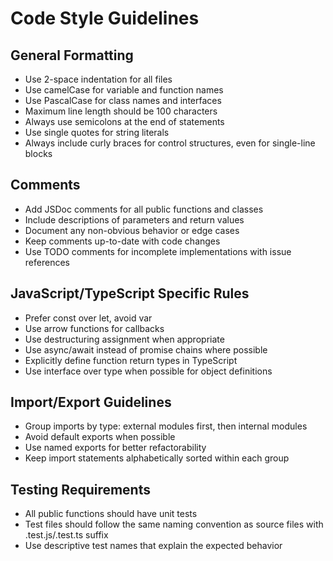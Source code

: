 # Code Style Guidelines

## General Formatting

- Use 2-space indentation for all files
- Use camelCase for variable and function names
- Use PascalCase for class names and interfaces
- Maximum line length should be 100 characters
- Always use semicolons at the end of statements
- Use single quotes for string literals
- Always include curly braces for control structures, even for single-line blocks

## Comments

- Add JSDoc comments for all public functions and classes
- Include descriptions of parameters and return values
- Document any non-obvious behavior or edge cases
- Keep comments up-to-date with code changes
- Use TODO comments for incomplete implementations with issue references

## JavaScript/TypeScript Specific Rules

- Prefer const over let, avoid var
- Use arrow functions for callbacks
- Use destructuring assignment when appropriate
- Use async/await instead of promise chains where possible
- Explicitly define function return types in TypeScript
- Use interface over type when possible for object definitions

## Import/Export Guidelines

- Group imports by type: external modules first, then internal modules
- Avoid default exports when possible
- Use named exports for better refactorability
- Keep import statements alphabetically sorted within each group

## Testing Requirements

- All public functions should have unit tests
- Test files should follow the same naming convention as source files with .test.js/.test.ts suffix
- Use descriptive test names that explain the expected behavior
